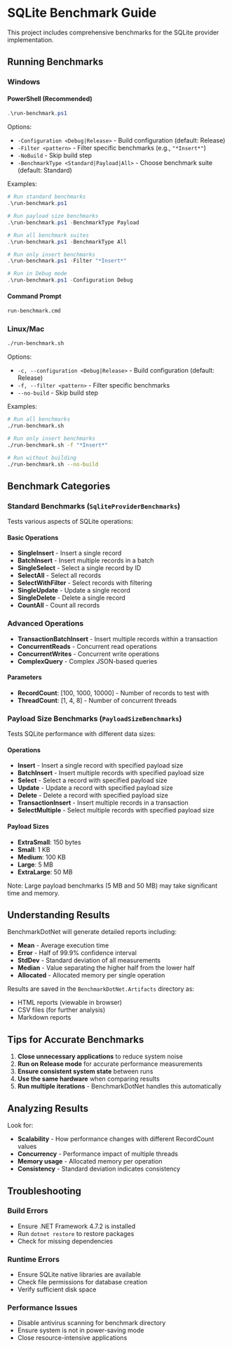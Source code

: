# SQLite Benchmark Guide

This project includes comprehensive benchmarks for the SQLite provider implementation.

## Running Benchmarks

### Windows

#### PowerShell (Recommended)
```powershell
.\run-benchmark.ps1
```

Options:
- `-Configuration <Debug|Release>` - Build configuration (default: Release)
- `-Filter <pattern>` - Filter specific benchmarks (e.g., `"*Insert*"`)
- `-NoBuild` - Skip build step
- `-BenchmarkType <Standard|Payload|All>` - Choose benchmark suite (default: Standard)

Examples:
```powershell
# Run standard benchmarks
.\run-benchmark.ps1

# Run payload size benchmarks
.\run-benchmark.ps1 -BenchmarkType Payload

# Run all benchmark suites
.\run-benchmark.ps1 -BenchmarkType All

# Run only insert benchmarks
.\run-benchmark.ps1 -Filter "*Insert*"

# Run in Debug mode
.\run-benchmark.ps1 -Configuration Debug
```

#### Command Prompt
```cmd
run-benchmark.cmd
```

### Linux/Mac

```bash
./run-benchmark.sh
```

Options:
- `-c, --configuration <Debug|Release>` - Build configuration (default: Release)
- `-f, --filter <pattern>` - Filter specific benchmarks
- `--no-build` - Skip build step

Examples:
```bash
# Run all benchmarks
./run-benchmark.sh

# Run only insert benchmarks
./run-benchmark.sh -f "*Insert*"

# Run without building
./run-benchmark.sh --no-build
```

## Benchmark Categories

### Standard Benchmarks (`SqliteProviderBenchmarks`)

Tests various aspects of SQLite operations:

#### Basic Operations
- **SingleInsert** - Insert a single record
- **BatchInsert** - Insert multiple records in a batch
- **SingleSelect** - Select a single record by ID
- **SelectAll** - Select all records
- **SelectWithFilter** - Select records with filtering
- **SingleUpdate** - Update a single record
- **SingleDelete** - Delete a single record
- **CountAll** - Count all records

### Advanced Operations
- **TransactionBatchInsert** - Insert multiple records within a transaction
- **ConcurrentReads** - Concurrent read operations
- **ConcurrentWrites** - Concurrent write operations
- **ComplexQuery** - Complex JSON-based queries

#### Parameters
- **RecordCount**: [100, 1000, 10000] - Number of records to test with
- **ThreadCount**: [1, 4, 8] - Number of concurrent threads

### Payload Size Benchmarks (`PayloadSizeBenchmarks`)

Tests SQLite performance with different data sizes:

#### Operations
- **Insert** - Insert a single record with specified payload size
- **BatchInsert** - Insert multiple records with specified payload size
- **Select** - Select a record with specified payload size
- **Update** - Update a record with specified payload size
- **Delete** - Delete a record with specified payload size
- **TransactionInsert** - Insert multiple records in a transaction
- **SelectMultiple** - Select multiple records with specified payload size

#### Payload Sizes
- **ExtraSmall**: 150 bytes
- **Small**: 1 KB
- **Medium**: 100 KB  
- **Large**: 5 MB
- **ExtraLarge**: 50 MB

Note: Large payload benchmarks (5 MB and 50 MB) may take significant time and memory.

## Understanding Results

BenchmarkDotNet will generate detailed reports including:
- **Mean** - Average execution time
- **Error** - Half of 99.9% confidence interval
- **StdDev** - Standard deviation of all measurements
- **Median** - Value separating the higher half from the lower half
- **Allocated** - Allocated memory per single operation

Results are saved in the `BenchmarkDotNet.Artifacts` directory as:
- HTML reports (viewable in browser)
- CSV files (for further analysis)
- Markdown reports

## Tips for Accurate Benchmarks

1. **Close unnecessary applications** to reduce system noise
2. **Run on Release mode** for accurate performance measurements
3. **Ensure consistent system state** between runs
4. **Use the same hardware** when comparing results
5. **Run multiple iterations** - BenchmarkDotNet handles this automatically

## Analyzing Results

Look for:
- **Scalability** - How performance changes with different RecordCount values
- **Concurrency** - Performance impact of multiple threads
- **Memory usage** - Allocated memory per operation
- **Consistency** - Standard deviation indicates consistency

## Troubleshooting

### Build Errors
- Ensure .NET Framework 4.7.2 is installed
- Run `dotnet restore` to restore packages
- Check for missing dependencies

### Runtime Errors
- Ensure SQLite native libraries are available
- Check file permissions for database creation
- Verify sufficient disk space

### Performance Issues
- Disable antivirus scanning for benchmark directory
- Ensure system is not in power-saving mode
- Close resource-intensive applications